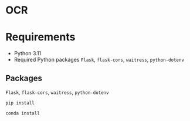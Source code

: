 # OCR

# Requirements
- Python 3.11
- Required Python packages `Flask`, `flask-cors`, `waitress`, `python-dotenv`

## Packages
`Flask`, `flask-cors`, `waitress`, `python-dotenv`
```shell
pip install
```
```shell
conda install
```
